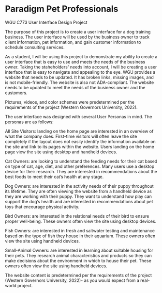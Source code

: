 # Paradigm Pet Professionals

WGU C773 User Interface Design Project

The purpose of this project is to create a user interface for a dog training business. The user interface will be used by the business owner to track client information, pet information, and gain customer information to schedule consulting services.

As a student, I will be using this project to demonstrate my ability to create a user interface that is easy to use and meets the needs of the business owner. Taking the staheholders' needs into account, I will be creating a user interface that is easy to navigate and appealing to the eye. WGU provides a website that needs to be updated. It has broken links, missing images, and is not mobile-friendly. The website is also not ADA-compliant. The website needs to be updated to meet the needs of the business owner and the customers.

Pictures, videos, and color schemes were predetermined per the requirements of the project (Western Governors University, 2022).

The user interface was designed with several User Personas in mind. The personas are as follows:

All Site Visitors: landing on the home page are interested in an overview of what the company does. First-time visitors will often leave the site completely if the layout does not easily identify the information available on the site and link to its pages within the website. Users landing on the home page view the site using desktop and handheld devices.

Cat Owners: are looking to understand the feeding needs for their cat based on type of cat, age, diet, and other preferences. Many users use a desktop device for their research. They are interested in recommendations about the best foods to meet their cat’s health at any stage.

Dog Owners: are interested in the activity needs of their puppy throughout its lifetime. They are often viewing the website from a handheld device as they are working with their puppy. They want to understand how play can support the dog’s health and are interested in recommendations about pet toys that encourage physical activity.

Bird Owners: are interested in the relational needs of their bird to ensure proper well-being. These owners often view the site using desktop devices.

Fish Owners: are interested in fresh and saltwater testing and maintenance based on the type of fish they house in their aquarium. These owners often view the site using handheld devices.

Small-Animal Owners: are interested in learning about suitable housing for their pets. They research animal characteristics and products so they can make decisions about the environment in which to house their pet. These owners often view the site using handheld devices.

The website content is predetermined per the requirements of the project (Western Governors University, 2022)- as you would expect from a real-world project.
